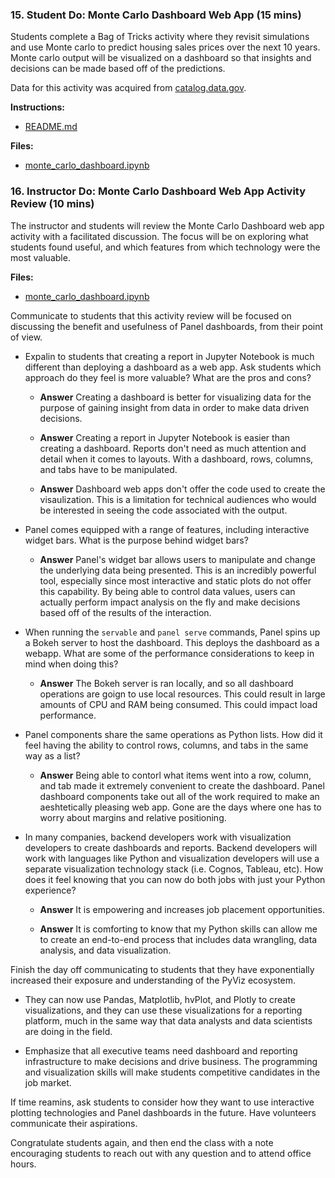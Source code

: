 ### 15. Student Do: Monte Carlo Dashboard Web App (15 mins)

Students complete a Bag of Tricks activity where they revisit simulations and use Monte carlo to predict housing sales prices over the next 10 years. Monte carlo output will be visualized on a dashboard so that insights and decisions can be made based off of the predictions.

Data for this activity was acquired from [catalog.data.gov](https://catalog.data.gov/dataset/real-estate-sales-2001-2016).

**Instructions:**

* [README.md](Activities/15-Stu_Dashboard_Webapps/README.md)

**Files:**

* [monte_carlo_dashboard.ipynb](Activities/15-Stu_Dashboard_Webapps/Unsolved/monte_carlo_dashboard.ipynb)

### 16. Instructor Do: Monte Carlo Dashboard Web App Activity Review (10 mins)

The instructor and students will review the Monte Carlo Dashboard web app activity with a facilitated discussion. The focus will be on exploring what students found useful, and which features from which technology were the most valuable.

**Files:**

* [monte_carlo_dashboard.ipynb](Activities/15-Stu_Dashboard_Webapps/Solved/monte_carlo_dashboard.ipynb)

Communicate to students that this activity review will be focused on discussing the benefit and usefulness of Panel dashboards, from their point of view.

* Expalin to students that creating a report in Jupyter Notebook is much different than deploying a dashboard as a web app. Ask students which approach do they feel is more valuable? What are the pros and cons?

  * **Answer** Creating a dashboard is better for visualizing data for the purpose of gaining insight from data in order to make data driven decisions.

  * **Answer** Creating a report in Jupyter Notebook is easier than creating a dashboard. Reports don't need as much attention and detail when it comes to layouts. With a dashboard, rows, columns, and tabs have to be manipulated.

  * **Answer** Dashboard web apps don't offer the code used to create the visaulization. This is a limitation for technical audiences who would be interested in seeing the code associated with the output.

* Panel comes equipped with a range of features, including interactive widget bars. What is the purpose behind widget bars?

  * **Answer** Panel's widget bar allows users to manipulate and change the underlying data being presented. This is an incredibly powerful tool, especially since most interactive and static plots do not offer this capability. By being able to control data values, users can actually perform impact analysis on the fly and make decisions based off of the results of the interaction.

* When running the `servable` and `panel serve` commands, Panel spins up a Bokeh server to host the dashboard. This deploys the dashboard as a webapp. What are some of the performance considerations to keep in mind when doing this?

  * **Answer** The Bokeh server is ran locally, and so all dashboard operations are goign to use local resources. This could result in large amounts of CPU and RAM being consumed. This could impact load performance.

* Panel components share the same operations as Python lists. How did it feel having the ability to control rows, columns, and tabs in the same way as a list?

  * **Answer** Being able to contorl what items went into a row, column, and tab made it extremely convenient to create the dashboard. Panel dashboard components take out all of the work required to make an aeshtetically pleasing web app. Gone are the days where one has to worry about margins and relative positioning.

* In many companies, backend developers work with visualization developers to create dashboards and reports. Backend developers will work with languages like Python and visualization developers will use a separate visualization technology stack (i.e. Cognos, Tableau, etc). How does it feel knowing that you can now do both jobs with just your Python experience?

  * **Answer** It is empowering and increases job placement opportunities.

  * **Answer** It is comforting to know that my Python skills can allow me to create an end-to-end process that includes data wrangling, data analysis, and data visualization.

Finish the day off communicating to students that they have exponentially increased their exposure and understanding of the PyViz ecosystem. 

* They can now use Pandas, Matplotlib, hvPlot, and Plotly to create visualizations, and they can use these visualizations for a reporting platform, much in the same way that data analysts and data scientists are doing in the field.

* Emphasize that all executive teams need dashboard and reporting infrastructure to make decisions and drive business. The programming and visualization skills will make students competitive candidates in the job market. 

If time reamins, ask students to consider how they want to use interactive plotting technologies and Panel dashboards in the future. Have volunteers communicate their aspirations.

Congratulate students again, and then end the class with a note encouraging students to reach out with any question and to attend office hours.
